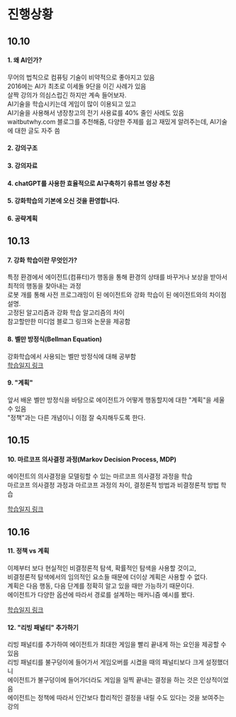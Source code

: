 # 진행상황

## 10.10

#### 1. 왜 AI인가?

무어의 법칙으로 컴퓨팅 기술이 비약적으로 좋아지고 있음
<br>2016에는 AI가 최초로 이세돌 9단을 이긴 사례가 있음
<br>살짝 강의가 의심스럽긴 하지만 계속 들어보자.
<br>AI기술을 학습시키는데 게임이 많이 이용되고 있고
<br>AI기술을 사용해서 냉장창고의 전기 사용료를 40% 줄인 사례도 있음
<br> waitbutwhy.com 블로그를 추천해줌, 다양한 주제를 쉽고 재밌게 알려주는데, AI기술에 대한 글도 자주 씀

#### 2. 강의구조

#### 3. 강의자료

#### 4. chatGPT를 사용한 효율적으로 AI구축하기 유튜브 영상 추천

#### 5. 강화학습의 기본에 오신 것을 환영합니다.

#### 6. 공략계획

## 10.13

#### 7. 강화 학습이란 무엇인가?

특정 환경에서 에이전트(컴퓨터)가 행동을 통해 환경의 상태를 바꾸거나 보상을 받아서 최적의 행동을 찾아내는 과정
<br>로봇 개를 통해 사전 프로그래밍이 된 에이전트와 강화 학습이 된 에이전트와의 차이점 설명. <br>고정된 알고리즘과 강화 학습 알고리즘의 차이<br>
참고할만한 미디엄 블로그 링크와 논문을 제공함

#### 8. 벨만 방정식(Bellman Equation)

강화학습에서 사용되는 벨만 방정식에 대해 공부함<br>
[학습일지 링크](https://velog.io/@oasisgorilla/%EA%B0%95%ED%99%94%ED%95%99%EC%8A%B5%EB%B2%A8%EB%A7%8C-%EB%B0%A9%EC%A0%95%EC%8B%9D)

#### 9. "계획"

앞서 배운 벨만 방정식을 바탕으로 에이전트가 어떻게 행동할지에 대한 "계획"을 세울 수 있음<br>
"정책"과는 다른 개념이니 이점 잘 숙지해두도록 한다.

## 10.15

#### 10. 마르코프 의사결정 과정(Markov Decision Process, MDP)

에이전트의 의사결정을 모델링할 수 있는 마르코프 의사결정 과정을 학습<br>
마르코프 의사결정 과정과 마르코프 과정의 차이, 결정론적 방법과 비결정론적 방법 학습

[학습일지 링크](https://velog.io/@oasisgorilla/%EA%B0%95%ED%99%94%ED%95%99%EC%8A%B5%EB%A7%88%EB%A5%B4%EC%BD%94%ED%94%84-%EC%9D%98%EC%82%AC%EA%B2%B0%EC%A0%95-%EA%B3%BC%EC%A0%95Markov-Decision-Process)

## 10.16

#### 11. 정책 vs 계획
이제부터 보다 현실적인 비결정론적 탐색, 확률적인 탐색을 사용할 것이고,<br>
비결정론적 탐색에서의 임의적인 요소들 때문에 더이상 계획은 사용할 수 없다.<br>
계획은 다음 행동, 다음 단계를 정확히 알고 있을 때만 가능하기 때문이다.<br>
에이전트가 다양한 옵션에 따라서 경로를 설계하는 매커니즘 예시를 봤다.

[학습일지 링크](https://velog.io/@oasisgorilla/%EA%B0%95%ED%99%94%ED%95%99%EC%8A%B5%EC%A0%95%EC%B1%85%EA%B3%BC-%EA%B3%84%ED%9A%8D)

#### 12. "리빙 패널티" 추가하기
리빙 패널티를 추가하여 에이전트가 최대한 게임을 빨리 끝내게 하는 요인을 제공할 수 있음<br>
리빙 패널티를 불구덩이에 들어가서 게임오버를 시켰을 때의 패널티보다 크게 설정했더니<br>
에이전트가 불구덩이에 들어가더라도 게임을 일찍 끝내는 결정을 하는 것은 인상적이었음<br>
에이전트는 정책에 따라서 인간보다 합리적인 결정을 내릴 수도 있다는 것을 보여주는 강의

